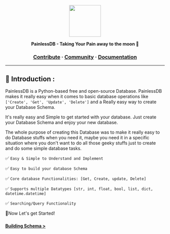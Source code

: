 <a href="https://github.com/AidenEllis/Cligo"><p align="center"></a>
<img height=100 src="https://upstorage.pythonanywhere.com/api/storage/file/its_sakib/Public/Github/PainlessDB/pldb_1_320.png"/>


<p align="center">
  <strong>PainlessDB - Taking Your Pain away to the moon 🚀</strong>
</p>

<h3 align="center">
  <a href="https://github.com/AidenEllis/PainlessDB/blob/main/CONTRIBUTING.md">Contribute</a>
  <span> · </span>
  <a href="https://discord.gg/aw35Kb7uE7">Community</a>
  <span> · </span>
  <a href="https://github.com/AidenEllis/PainlessDB/tree/main/docs">Documentation</a>
</h3>

---

## 🎫 Introduction :
PainlessDB is a Python-based free and open-source Database. PainlessDB makes 
it really easy when it comes to basic database operations like 
`['Create', 'Get', 'Update', 'Delete']` and a Really easy way to create your 
Database Schema.

It's really easy and Simple to get started with your database. Just create your 
Database Schema and enjoy your new database.

The whole purpose of creating this Database was to make it really easy to do Database 
stuffs when you need it, maybe you need it in a specific situation where you don't 
want to do all those geeky stuffs just to create and do some simple database tasks.

✅ `Easy & Simple to Understand and Implement`

✅ `Easy to build your database Schema`

✅ `Core database Functionalities: [Get, Create, update, Delete]`

✅ `Supports multiple Datatypes [str, int, float, bool, list, dict, datetime.datetime]`

✅ `Searching/Query Functionality`

🥨Now Let's get Started!

###

[<b> Building Schema > </b>](2.BuildingSchema.md)
